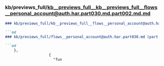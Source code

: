 ### kb/previews_full/kb__previews_full__kb__previews_full__flows__personal_account@auth.har.part030.md.part002.md.md

```md
### kb/previews_full/kb__previews_full__flows__personal_account@auth.har.part030.md.part002.md

```md
### kb/previews_full/flows__personal_account@auth.har.part030.md (part 002)

```md
    },
                    {
                      "fun
```

```

```

```
